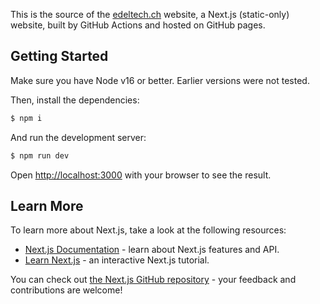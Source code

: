This is the source of the [edeltech.ch](https://www.edeltech.ch) website, a Next.js (static-only) website, built by GitHub Actions and hosted on GitHub pages.

## Getting Started

Make sure you have Node v16 or better. Earlier versions were not tested.

Then, install the dependencies:

```bash
$ npm i
```

And run the development server:

```bash
$ npm run dev
```

Open [http://localhost:3000](http://localhost:3000) with your browser to see the result.

## Learn More

To learn more about Next.js, take a look at the following resources:

- [Next.js Documentation](https://nextjs.org/docs) - learn about Next.js features and API.
- [Learn Next.js](https://nextjs.org/learn) - an interactive Next.js tutorial.

You can check out [the Next.js GitHub repository](https://github.com/vercel/next.js/) - your feedback and contributions are welcome!

